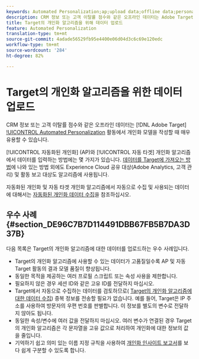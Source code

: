 ```yaml
---
keywords: Automated Personalization;ap;upload data;offline data;personalization algorithm;auto target;auto-target;best practices
description: CRM 정보 또는 고객 이탈률 점수와 같은 오프라인 데이터는 Adobe Target Automated Personalization(AP) 활동에서 개인화 모델을 구축할 때 매우 유용할 수 있습니다.
title: Target의 개인화 알고리즘을 위해 데이터 업로드
feature: Automated Personalization
translation-type: tm+mt
source-git-commit: 4adade56529fb95e4400e06d04d3c6c69e120edc
workflow-type: tm+mt
source-wordcount: '284'
ht-degree: 82%

---
```



# Target의 개인화 알고리즘을 위한 데이터 업로드

CRM 정보 또는 고객 이탈률 점수와 같은 오프라인 데이터는 [!DNL Adobe Target] [!UICONTROL Automated Personalization](AP) 활동에서 개인화 모델을 작성할 때 매우 유용할 수 있습니다.

[!UICONTROL 자동화된 개인화] (AP)와 [!UICONTROL 자동 타겟] 개인화 알고리즘에서 데이터를 입력하는 방법에는 몇 가지가 있습니다. [데이터를 Target에 가져오는 방법](/help/c-implementing-target/c-considerations-before-you-implement-target/c-methods-to-get-data-into-target/methods-to-get-data-into-target.md#concept_0069C0EFB56C4700BB33F2F35C2B9B17)에 나와 있는 방법 외에도 Experience Cloud 공유 대상(Adobe Analytics, 고객 관리) 및 활동 보고 대상도 알고리즘에 사용됩니다.

자동화된 개인화 및 자동 타겟 개인화 알고리즘에서 자동으로 수집 및 사용되는 데이터에 대해서는 [자동화된 개인화 데이터 수집](/help/c-activities/t-automated-personalization/ap-data.md)을 참조하십시오.

## 우수 사례 {#section_DE96C7B7D114491DBB67FB5B7DA3D37B}

다음 목록은 Target의 개인화 알고리즘에 대한 데이터를 업로드하는 우수 사례입니다.

* Target의 개인화 알고리즘에 사용할 수 있는 데이터가 고품질일수록 AP 및 자동 Target 활동의 결과 모델 품질이 향상됩니다.
* 동일한 목적을 제공하는 여러 프로필 스크립트 또는 속성 사용을 제한합니다.
* 필요하지 않은 경우 세션 ID와 같은 고유 ID를 전달하지 마십시오.
* Target에서 자동으로 수집하는 데이터를 검토하므로( [Target의 개인화 알고리즘에 대한 데이터 수집](/help/c-activities/t-automated-personalization/ap-data.md)) 중복 정보를 전송할 필요가 없습니다. 예를 들어, Target은 IP 주소를 사용하여 방문자의 우편 번호를 판별합니다. 이 정보를 별도의 변수로 전달하지 않아도 됩니다.
* 동일한 속성/변수에 여러 값을 전달하지 마십시오. 여러 변수가 연결된 경우 Target의 개인화 알고리즘은 각 문자열을 고유 값으로 처리하여 개인화에 대한 정보의 값을 줄입니다.
* 기억하기 쉽고 의미 있는 이름 지정 규칙을 사용하여 [개인화 인사이트 보고서](/help/c-reports/c-personalization-insights-reports/personalization-insights-reports.md#concept_A897070E1EDC403EB84CFB7A6ECAD767)를 보다 쉽게 구분할 수 있도록 합니다.

